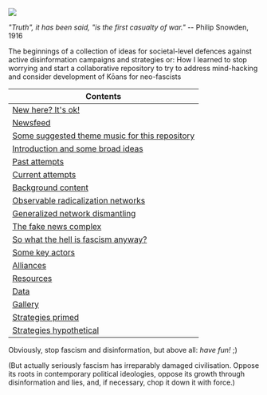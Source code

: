![](https://raw.githubusercontent.com/wdbm/InfoPeace/master/media/InfoPeace.gif)

*"Truth", it has been said, "is the first casualty of war."* -- Philip Snowden, 1916

The beginnings of a collection of ideas for societal-level defences against active disinformation campaigns and strategies or: How I learned to stop worrying and start a collaborative repository to try to address mind-hacking and consider development of Kōans for neo-fascists

|**Contents**                                                                             |
|-----------------------------------------------------------------------------------------|
|[New here? It's ok!](documentation/new_here.md)                                          |
|[Newsfeed](documentation/newsfeed.md)                                                    |
|[Some suggested theme music for this repository](documentation/music.md)                 |
|[Introduction and some broad ideas](documentation/introduction.md)                       |
|[Past attempts](documentation/attempts_past.md)                                          |
|[Current attempts](documentation/attempts_current.md)                                    |
|[Background content](documentation/background.md)                                        |
|[Observable radicalization networks](documentation/observable_radicalization_networks.md)|
|[Generalized network dismantling](documentation/generalized_network_dismantling.md)      |
|[The fake news complex](documentation/fake_news.md)                                      |
|[So what the hell is fascism anyway?](documentation/fascism.md)                          |
|[Some key actors](documentation/actors.md)                                               |
|[Alliances](documentation/alliances.md)                                                  |
|[Resources](documentation/resources.md)                                                  |
|[Data](documentation/data.md)                                                            |
|[Gallery](documentation/gallery.md)                                                      |
|[Strategies primed](documentation/strategies_primed.md)                                  |
|[Strategies hypothetical](documentation/strategies_hypothetical.md)                      |

Obviously, stop fascism and disinformation, but above all: *have fun!* ;)

(But actually seriously fascism has irreparably damaged civilisation. Oppose its roots in contemporary political ideologies, oppose its growth through disinformation and lies, and, if necessary, chop it down it with force.)
